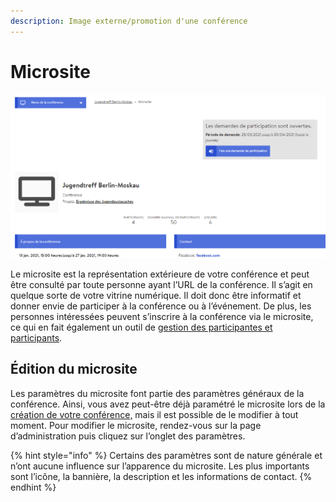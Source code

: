 ```yaml
---
description: Image externe/promotion d'une conférence
---
```


# Microsite

![Capture d&#x2019;&#xE9;cran d&#x2019;un microsite](../../.gitbook/assets/microsite_fra.png)

Le microsite est la représentation extérieure de votre conférence et peut être consulté par toute personne ayant l’URL de la conférence. Il s’agit en quelque sorte de votre vitrine numérique. Il doit donc être informatif et donner envie de participer à la conférence ou à l’événement. De plus, les personnes intéressées peuvent s’inscrire à la conférence via le microsite, ce qui en fait également un outil de [gestion des participantes et participants](../gestion-des-membres/).

## Édition du microsite

Les paramètres du microsite font partie des paramètres généraux de la conférence. Ainsi, vous avez peut-être déjà paramétré le microsite lors de la [création de votre conférence,](./) mais il est possible de le modifier à tout moment. Pour modifier le microsite, rendez-vous sur la page d’administration puis cliquez sur l’onglet des paramètres.

{% hint style="info" %}
Certains des paramètres sont de nature générale et n’ont aucune influence sur l’apparence du microsite. Les plus importants sont l’icône, la bannière, la description et les informations de contact.
{% endhint %}

